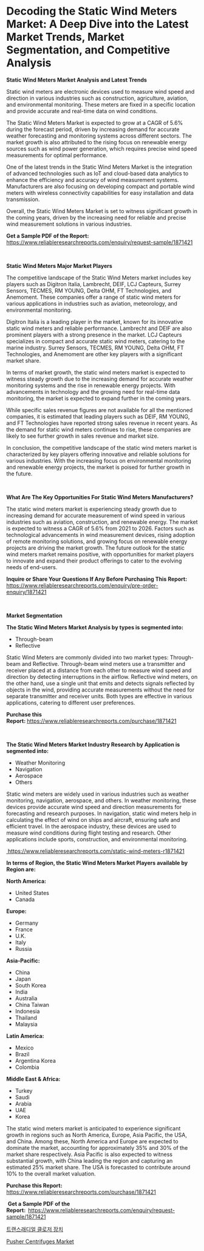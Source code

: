 <p><h1>Decoding the Static Wind Meters Market: A Deep Dive into the Latest Market Trends, Market Segmentation, and Competitive Analysis</h1></p><p><strong>Static Wind Meters Market Analysis and Latest Trends</strong></p>
<p><p>Static wind meters are electronic devices used to measure wind speed and direction in various industries such as construction, agriculture, aviation, and environmental monitoring. These meters are fixed in a specific location and provide accurate and real-time data on wind conditions.</p><p>The Static Wind Meters Market is expected to grow at a CAGR of 5.6% during the forecast period, driven by increasing demand for accurate weather forecasting and monitoring systems across different sectors. The market growth is also attributed to the rising focus on renewable energy sources such as wind power generation, which requires precise wind speed measurements for optimal performance.</p><p>One of the latest trends in the Static Wind Meters Market is the integration of advanced technologies such as IoT and cloud-based data analytics to enhance the efficiency and accuracy of wind measurement systems. Manufacturers are also focusing on developing compact and portable wind meters with wireless connectivity capabilities for easy installation and data transmission.</p><p>Overall, the Static Wind Meters Market is set to witness significant growth in the coming years, driven by the increasing need for reliable and precise wind measurement solutions in various industries.</p></p>
<p><strong>Get a Sample PDF of the Report:&nbsp;</strong> <a href="https://www.reliableresearchreports.com/enquiry/request-sample/1871421">https://www.reliableresearchreports.com/enquiry/request-sample/1871421</a></p>
<p>&nbsp;</p>
<p><strong>Static Wind Meters Major Market Players</strong></p>
<p><p>The competitive landscape of the Static Wind Meters market includes key players such as Digitron Italia, Lambrecht, DEIF, LCJ Capteurs, Surrey Sensors, TECMES, RM YOUNG, Delta OHM, FT Technologies, and Anemoment. These companies offer a range of static wind meters for various applications in industries such as aviation, meteorology, and environmental monitoring.</p><p>Digitron Italia is a leading player in the market, known for its innovative static wind meters and reliable performance. Lambrecht and DEIF are also prominent players with a strong presence in the market. LCJ Capteurs specializes in compact and accurate static wind meters, catering to the marine industry. Surrey Sensors, TECMES, RM YOUNG, Delta OHM, FT Technologies, and Anemoment are other key players with a significant market share.</p><p>In terms of market growth, the static wind meters market is expected to witness steady growth due to the increasing demand for accurate weather monitoring systems and the rise in renewable energy projects. With advancements in technology and the growing need for real-time data monitoring, the market is expected to expand further in the coming years.</p><p>While specific sales revenue figures are not available for all the mentioned companies, it is estimated that leading players such as DEIF, RM YOUNG, and FT Technologies have reported strong sales revenue in recent years. As the demand for static wind meters continues to rise, these companies are likely to see further growth in sales revenue and market size.</p><p>In conclusion, the competitive landscape of the static wind meters market is characterized by key players offering innovative and reliable solutions for various industries. With the increasing focus on environmental monitoring and renewable energy projects, the market is poised for further growth in the future.</p></p>
<p>&nbsp;</p>
<p><strong>What Are The Key Opportunities For Static Wind Meters Manufacturers?</strong></p>
<p><p>The static wind meters market is experiencing steady growth due to increasing demand for accurate measurement of wind speed in various industries such as aviation, construction, and renewable energy. The market is expected to witness a CAGR of 5.6% from 2021 to 2026. Factors such as technological advancements in wind measurement devices, rising adoption of remote monitoring solutions, and growing focus on renewable energy projects are driving the market growth. The future outlook for the static wind meters market remains positive, with opportunities for market players to innovate and expand their product offerings to cater to the evolving needs of end-users.</p></p>
<p><strong>Inquire or Share Your Questions If Any Before Purchasing This Report:</strong> <a href="https://www.reliableresearchreports.com/enquiry/pre-order-enquiry/1871421">https://www.reliableresearchreports.com/enquiry/pre-order-enquiry/1871421</a></p>
<p>&nbsp;</p>
<p><strong>Market Segmentation</strong></p>
<p><strong>The Static Wind Meters Market Analysis by types is segmented into:</strong></p>
<p><ul><li>Through-beam</li><li>Reflective</li></ul></p>
<p><p>Static Wind Meters are commonly divided into two market types: Through-beam and Reflective. Through-beam wind meters use a transmitter and receiver placed at a distance from each other to measure wind speed and direction by detecting interruptions in the airflow. Reflective wind meters, on the other hand, use a single unit that emits and detects signals reflected by objects in the wind, providing accurate measurements without the need for separate transmitter and receiver units. Both types are effective in various applications, catering to different user preferences.</p></p>
<p><strong>Purchase this Report:&nbsp;</strong><a href="https://www.reliableresearchreports.com/purchase/1871421">https://www.reliableresearchreports.com/purchase/1871421</a></p>
<p>&nbsp;</p>
<p><strong>The Static Wind Meters Market Industry Research by Application is segmented into:</strong></p>
<p><ul><li>Weather Monitoring</li><li>Navigation</li><li>Aerospace</li><li>Others</li></ul></p>
<p><p>Static wind meters are widely used in various industries such as weather monitoring, navigation, aerospace, and others. In weather monitoring, these devices provide accurate wind speed and direction measurements for forecasting and research purposes. In navigation, static wind meters help in calculating the effect of wind on ships and aircraft, ensuring safe and efficient travel. In the aerospace industry, these devices are used to measure wind conditions during flight testing and research. Other applications include sports, construction, and environmental monitoring.</p></p>
<p><a href="https://www.reliableresearchreports.com/static-wind-meters-r1871421">&nbsp;https://www.reliableresearchreports.com/static-wind-meters-r1871421</a></p>
<p><strong>In terms of Region, the Static Wind Meters Market Players available by Region are:</strong></p>
<p>
    <p> <strong> North America: </strong>
        <ul>
            <li>United States</li>
            <li>Canada</li>
        </ul>
        </p> 
    <p> <strong> Europe: </strong>
        <ul>
            <li>Germany</li>
            <li>France</li>
            <li>U.K.</li>
            <li>Italy</li>
            <li>Russia</li>
        </ul>
        </p> 
    <p> <strong> Asia-Pacific: </strong>
        <ul>
            <li>China</li>
            <li>Japan</li>
            <li>South Korea</li>
            <li>India</li>
            <li>Australia</li>
            <li>China Taiwan</li>
            <li>Indonesia</li>
            <li>Thailand</li>
            <li>Malaysia</li>
        </ul>
        </p> 
    <p> <strong> Latin America: </strong>
        <ul>
            <li>Mexico</li>
            <li>Brazil</li>
            <li>Argentina Korea</li>
            <li>Colombia</li>
        </ul>
        </p> 
    <p> <strong> Middle East & Africa: </strong>
        <ul>
            <li>Turkey</li>
            <li>Saudi</li>
            <li>Arabia</li>
            <li>UAE</li>
            <li>Korea</li>
        </ul>
    </p>
    </p>
<p><p>The static wind meters market is anticipated to experience significant growth in regions such as North America, Europe, Asia Pacific, the USA, and China. Among these, North America and Europe are expected to dominate the market, accounting for approximately 35% and 30% of the market share respectively. Asia Pacific is also expected to witness substantial growth, with China leading the region and capturing an estimated 25% market share. The USA is forecasted to contribute around 10% to the overall market valuation.</p></p>
<p><strong>Purchase this Report: </strong><a href="https://www.reliableresearchreports.com/purchase/1871421">https://www.reliableresearchreports.com/purchase/1871421</a></p>
<p>&nbsp;<strong>Get a Sample PDF of the Report:&nbsp;&nbsp;</strong><a href="https://www.reliableresearchreports.com/enquiry/request-sample/1871421">https://www.reliableresearchreports.com/enquiry/request-sample/1871421</a></p>
<p><strong></strong></p>
<p><p><a href="https://github.com/jimahmed0511/Market-Research-Report-List-1/blob/main/9126798177403.md">트랜스래디얼 클로저 장치</a></p><p><a href="https://github.com/muhammadasraf467/Market-Research-Report-List-1/blob/main/pusher-centrifuges-market.md">Pusher Centrifuges Market</a></p></p>